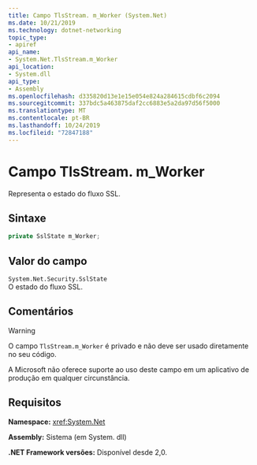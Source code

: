 ```yaml
---
title: Campo TlsStream. m_Worker (System.Net)
ms.date: 10/21/2019
ms.technology: dotnet-networking
topic_type:
- apiref
api_name:
- System.Net.TlsStream.m_Worker
api_location:
- System.dll
api_type:
- Assembly
ms.openlocfilehash: d335820d13e1e15e054e824a284615cdbf6c2094
ms.sourcegitcommit: 337bdc5a463875daf2cc6883e5a2da97d56f5000
ms.translationtype: MT
ms.contentlocale: pt-BR
ms.lasthandoff: 10/24/2019
ms.locfileid: "72847188"
---
```

# <a name="tlsstreamm_worker-field"></a>Campo TlsStream. m_Worker

Representa o estado do fluxo SSL.

## <a name="syntax"></a>Sintaxe

```csharp
private SslState m_Worker;
```

## <a name="field-value"></a>Valor do campo

`System.Net.Security.SslState`  
O estado do fluxo SSL.

## <a name="remarks"></a>Comentários

> [!WARNING]
> O campo `TlsStream.m_Worker` é privado e não deve ser usado diretamente no seu código.
>
> A Microsoft não oferece suporte ao uso deste campo em um aplicativo de produção em qualquer circunstância.

## <a name="requirements"></a>Requisitos

**Namespace:** <xref:System.Net>

**Assembly:** Sistema (em System. dll)

**.NET Framework versões:** Disponível desde 2,0.
